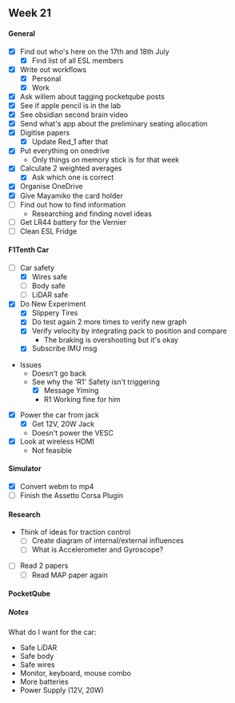 ## Week 21

#### General

- [x] Find out who's here on the 17th and 18th July
	- [x] Find list of all ESL members
- [x] Write out workflows
	- [x] Personal
	- [x] Work
- [x] Ask willem about tagging pocketqube posts
- [x] See if apple pencil is in the lab
- [x] See obsidian second brain video
- [x] Send what's app about the preliminary seating allocation
- [x] Digitise papers
	- [x] Update Red_1 after that
- [x] Put everything on onedrive
	- Only things on memory stick is for that week
- [x] Calculate 2 weighted averages
	- [x] Ask which one is correct
- [x] Organise OneDrive
- [x] Give Mayamiko the card holder
- [ ] Find out how to find information
	- Researching and finding novel ideas
- [ ] Get LR44 battery for the Vernier
- [ ] Clean ESL Fridge 

#### F1Tenth Car

- [ ] Car safety
	- [x] Wires safe
	- [ ] Body safe
	- [ ] LiDAR safe
- [x] Do New Experiment
	- [x] Slippery Tires
	- [x] Do test again 2 more times to verify new graph
	- [x] Verify velocity by integrating pack to position and compare
		- The braking is overshooting but it's okay
	- [x] Subscribe IMU msg
- Issues
	- Doesn't go back
	- See why the 'R1' Safety isn't triggering
		- [x] Message Yiming
		- R1 Working fine for him
- [x] Power the car from jack
	- [x] Get 12V, 20W Jack
	- Doesn't power the VESC
- [x] Look at wireless HDMI
	- Not feasible

#### Simulator

- [x] Convert webm to mp4
- [ ] Finish the Assetto Corsa Plugin
#### Research

- Think of ideas for traction control
	- [ ] Create diagram of internal/external influences
	- [ ] What is Accelerometer and Gyroscope?
- [ ] Read 2 papers
	- [ ] Read MAP paper again
#### PocketQube

##### Notes

What do I want for the car:
- Safe LiDAR
- Safe body
- Safe wires
- Monitor, keyboard, mouse combo
- More batteries
- Power Supply (12V, 20W)